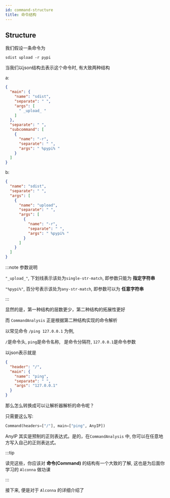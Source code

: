 ```yaml
---
id: command-structure
title: 命令结构
---
```


## Structure

我们假设一条命令为
```
sdist upload -r pypi
```

当我们以json结构去表示这个命令时, 有大致两种结构

a:
```json
{
  "main": {
    "name": "sdist",
    "separate": " ",
    "args": [
      " _upload_ "
    ]
  },
  "separate": " ",
  "subcommand": [
    {
      "name": "-r",
      "separate": " ",
      "args": " %pypi% "
    }
  ]
}
```
b:
```json
{
  "name": "sdist",
  "separate": " ",
  "args": [
    {
      "name": "upload",
      "separate": " ",
      "args": [
        {
          "name": "-r",
          "separate": " ",
          "args": " %pypi% "
        }
      ]
    }
  ]
}
```

:::note 参数说明

`"_upload_"`, 下划线表示该处为`single-str-match`, 即参数只能为 **指定字符串**

`"%pypi%"`, 百分号表示该处为`any-str-match`, 即参数可以为 **任意字符串**

:::

显然的是，第一种结构的层数更少，第二种结构的拓展性更好

而 `CommandAnalysis` 正是根据第二种结构实现的命令解析

以常见命令 `/ping 127.0.0.1` 为例, 

`/`是命令头, `ping`是命令名称, ` `是命令分隔符, `127.0.0.1`是命令参数

以json表示就是
```json
{
  "header": "/",
  "main": {
    "name": "ping",
    "separate": " ",
    "args": "127.0.0.1"
  }
}
```

那么怎么转换成可以让解析器解析的命令呢？

只需要这么写:

```python
Command(headers=["/"], main=["ping", AnyIP])
```
AnyIP 其实是预制的正则表达式。是的，在`CommandAnalysis` 中, 你可以在任意地方写入自己的正则表达式。

:::tip

读完这些，你应该对 **命令(Command)** 的结构有一个大致的了解, 这也是为后面你学习的 `Alconna` 做功课

:::

接下来, 便是对于 `Alconna` 的详细介绍了